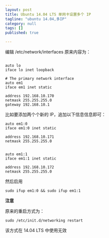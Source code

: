 ```yaml
---
layout: post
title: Ubuntu 14.04 LTS 单网卡设置多个 IP
tagline: "ubuntu 14.04,多IP"
category: null
tags: []
published: true

---
```

编辑 /etc/network/interfaces
原来内容为：
```

auto lo
iface lo inet loopback

# The primary network interface
auto em1
iface em1 inet static

address 192.168.10.170
netmask 255.255.255.0
gateway 192.168.10.1
```

比如要添加两个个新的 IP，追加以下信息信息即可：
```
auto em1:0
iface em1:0 inet static

address 192.168.10.171
netmask 255.255.255.0


auto em1:1
iface em1:1 inet static

address 192.168.10.172
netmask 255.255.255.0
```

然后启用

```
sudo ifup em1:0 && sudo ifup em1:1
```

**注意**

原来的重启方式为：

```
sudo /etc/init.d/networking restart
```

该方式在 14.04 LTS 中使用无效